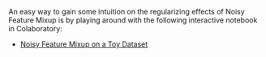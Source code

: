 An easy way to gain some intuition on the regularizing effects of Noisy Feature Mixup is by playing around with the following interactive notebook in Colaboratory:

- [Noisy Feature Mixup on a Toy Dataset](https://colab.research.google.com/drive/15KxPjD-dJVBx_A9p8xmAIlVE97KEouvn?usp=sharing)
